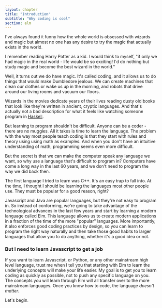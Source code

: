```yaml
---
layout: chapter
title: "Introduction"
subtitle: "Why coding is cool"
section: elm
---
```


I've always found it funny how the whole world is obsessed with wizards and magic but almost no one has any desire to try the magic that actually exists in the world.

I remember reading Harry Potter as a kid. I would think to myself, "if only we had magic in the real world - life would be so exciting! I'd do nothing but study magic and become the best wizard in the world."

Well, it turns out we do have magic. It's called coding, and it allows us to do things that would make Dumbledore jealous. We can create machines that clean our clothes or wake us up in the morning, and robots that drive around our living rooms and vacuum our floors.

Wizards in the movies dedicate years of their lives reading dusty old books that look like they're written in ancient, cryptic languages. And that's actually not a bad description for what it feels like watching someone program in [Haskell](https://www.haskell.org/).

But learning to program shouldn't be difficult. Anyone can be a coder - there are no muggles. All it takes is time to learn the language. The problem with the way most people teach coding is that they start with rules and theory using using math as examples. And when you don't have an intuitive understanding of math, programming seems even more difficult.

But the secret is that we can make the computer speak any language we want, so why use a language that's difficult to program in? Computers have come a long way in the last 60 years, and we don't need to program the way we did back then.

The first language I tried to learn was C++. It's an easy trap to fall into. At the time, I thought I should be learning the languages most other people use. They must be popular for a good reason, right?

Javascript and Java are popular languages, but they're not easy to program in. So instead of conforming, we're going to take advantage of the technological advances in the last few years and start by learning a modern language called Elm. This language allows us to create modern applications in a fraction of the time of the more "popular" languages. More importantly, it also enforces good coding practices by design, so you can learn to program the right way naturally and then take those good habits to larger languages that allow you to do anything, whether it's a good idea or not.

### But I need to learn Javascript to get a job

If you want to learn Javascript, or Python, or any other mainstream high level language, trust me when I tell you that starting with Elm to learn the underlying concepts will make your life easier. My goal is to get you to learn coding as quickly as possible, not to push any specific language on you. The concepts you will learn through Elm will all transfer over to the more mainstream languages. Once you know how to code, the language *doesn't matter*.

Let's begin.
